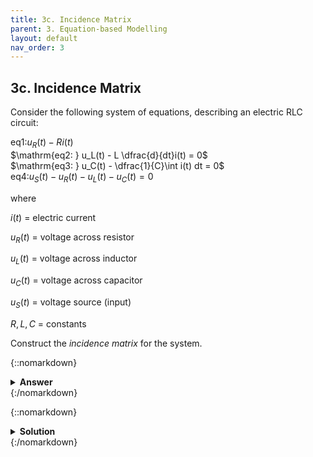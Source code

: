 ```yaml
---
title: 3c. Incidence Matrix
parent: 3. Equation-based Modelling
layout: default
nav_order: 3
---
```


## 3c. Incidence Matrix

Consider the following system of equations, describing an electric RLC circuit:

$\mathrm{eq1: } u_R(t) - R i(t)$\
$\mathrm{eq2: } u_L(t) - L \dfrac{d}{dt}i(t) = 0$\
$\mathrm{eq3: } u_C(t) - \dfrac{1}{C}\int i(t) dt = 0$\
$\mathrm{eq4: } u_S(t) - u_R(t) - u_L(t) - u_C(t) = 0$

where 

$i(t)$ = electric current

$u_R(t)$ = voltage across resistor

$u_L(t)$ = voltage across inductor

$u_C(t)$ = voltage across capacitor

$u_S(t)$ = voltage source (input)

$R,L,C$ = constants

Construct the *incidence matrix* for the system.

{::nomarkdown}<details><summary><strong>Answer</strong></summary>{:/nomarkdown}

|         | $i$   | $u_R$ | $u_L$ | $u_C$ |
|--------:|:-----:|:-----:|:-----:|:-----:|
| **eq1** | $1$   | $1$   | $0$   | $0$   |
| **eq2** | $1$   | $0$   | $1$   | $0$   |
| **eq3** | $1$   | $0$   | $0$   | $1$   |
| **eq4** | $0$   | $1$   | $1$   | $1$   |

{::nomarkdown}</details>{:/nomarkdown}



{::nomarkdown}<details><summary><strong>Solution</strong></summary>{:/nomarkdown}

The incidence matrix indicates which variables that appears in which equation. Each row corresponds to one equation, and each column to one variable. If the variable appears in the equation the element is 1, otherwise 0.

Note that derivatives and integrals also counts. Delayed variables, in the case of *difference equations*, however does not (but this is not relevant for this task).

We do not know the order of variables, so we choose an arbitrary order: $\left[i, u_R, u_L, u_C\right]$.

Equation 1 contains variables $i$ and $u_R$, but not $u_L$ and $u_C$. Hence, the first row becomes $\begin{bmatrix}1 & 1 & 0 & 0\end{bmatrix}$.

Repeating for each equation finally yields:

|         | $i$   | $u_R$ | $u_L$ | $u_C$ |
|--------:|:-----:|:-----:|:-----:|:-----:|
| **eq1** | $1$   | $1$   | $0$   | $0$   |
| **eq2** | $1$   | $0$   | $1$   | $0$   |
| **eq3** | $1$   | $0$   | $0$   | $1$   |
| **eq4** | $0$   | $1$   | $1$   | $1$   |

{::nomarkdown}</details>{:/nomarkdown}
